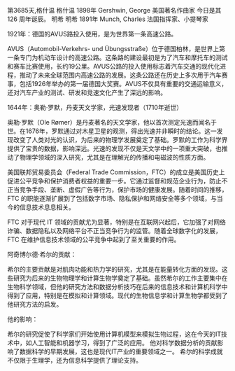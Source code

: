 第3685天,格什温
格什温 1898年
Gershwin, George 美国著名作曲家
今日是其 126 周年诞辰。
明希
明希 1891年
Munch, Charles 法国指挥家、小提琴家


1921年：德国的AVUS路投入使用，是为世界第一条高速公路。

AVUS（Automobil-Verkehrs- und Übungsstraße）位于德国柏林，是世界上第一条专门为机动车设计的高速公路。这条路的建设最初是为了汽车和摩托车的测试和赛车比赛使用，长约19公里。AVUS公路的投入使用标志着汽车交通的现代化进程，推动了未来全球范围内高速公路的发展。这条公路还在历史上多次用于汽车赛事，包括1926年举办的第一届德国大奖赛。AVUS不仅具有重要的交通运输意义，还对汽车产业的测试、研发和竞速文化产生了深远的影响。
 

1644年：奥勒·罗默，丹麦天文学家，光速发现者（1710年逝世）

奥勒·罗默（Ole Rømer）是丹麦著名的天文学家，他以首次测定光速而闻名于世。在1676年，罗默通过对木星卫星的观测，得出光速并非瞬时的结论。这一发现改变了人类对光的认识，为后来的物理学发展奠定了基础。罗默的工作为科学界提供了宝贵的数据，影响深远。光速的发现不仅是天文学中的一项重大突破，也推动了物理学领域的深入研究，尤其是在理解光的传播和电磁波的性质方面。

美国联邦贸易委员会（Federal Trade Commission，FTC）的成立是美国历史上促进公平竞争和保护消费者权益的重要一步。它通过监督和规范企业行为，防止不正当竞争手段、垄断、虚假广告等行为，保护市场的健康发展。随着时间的推移，FTC 的职能逐渐扩展到了包括数字市场、隐私保护和网络安全等多个领域，与当今的信息技术息息相关。

FTC 对于现代 IT 领域的贡献尤为显著，特别是在互联网兴起后，它加强了对网络诈骗、数据隐私以及网络平台不正当竞争行为的监管。随着全球数字化的发展，FTC 在维护信息技术领域的公平竞争中起到了至关重要的作用。

阿奇博尔德·希尔的贡献：

希尔的主要贡献是对肌肉功能和热力学的研究，尤其是在能量转化方面的发现。这些研究为后来的生物物理学和计算生物学奠定了基础。虽然希尔的工作主要集中在生物科学领域，但他的研究方法和数据分析技巧在后来的信息技术和计算机科学中得到了应用，特别是在模拟和计算领域。现代的生物信息学和计算生物学都受到了他研究方法的启发。

他的影响：

希尔的研究促使了科学家们开始使用计算机模型来模拟生物过程，这在今天的IT技术中，如人工智能和机器学习，得到了广泛的应用。
他对科学数据分析的贡献影响了数据科学的早期发展，这也是现代IT产业的重要领域之一。
希尔的科学成就不仅限于生理学，还为信息科学提供了理论支持。